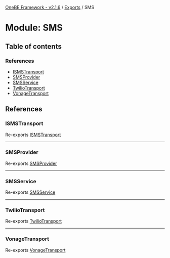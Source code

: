 [OneBE Framework - v2.1.6](../README.md) / [Exports](../modules.md) / SMS

# Module: SMS

## Table of contents

### References

- [ISMSTransport](SMS.md#ismstransport)
- [SMSProvider](SMS.md#smsprovider)
- [SMSService](SMS.md#smsservice)
- [TwilioTransport](SMS.md#twiliotransport)
- [VonageTransport](SMS.md#vonagetransport)

## References

### ISMSTransport

Re-exports [ISMSTransport](../interfaces/SMS_Transports_ISMSTransport.ISMSTransport.md)

___

### SMSProvider

Re-exports [SMSProvider](../enums/SMS_SMSProvider.SMSProvider.md)

___

### SMSService

Re-exports [SMSService](../classes/SMS_SMSService.SMSService.md)

___

### TwilioTransport

Re-exports [TwilioTransport](../classes/SMS_Transports_TwilioTransport.TwilioTransport.md)

___

### VonageTransport

Re-exports [VonageTransport](../classes/SMS_Transports_VonageTransport.VonageTransport.md)
